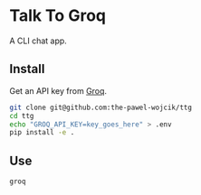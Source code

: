 # Talk To Groq
A CLI chat app.

## Install
Get an API key from [Groq](https://console.groq.com/home).

```bash
git clone git@github.com:the-pawel-wojcik/ttg
cd ttg
echo "GROQ_API_KEY=key_goes_here" > .env
pip install -e .
```

## Use
```bash
groq
```

